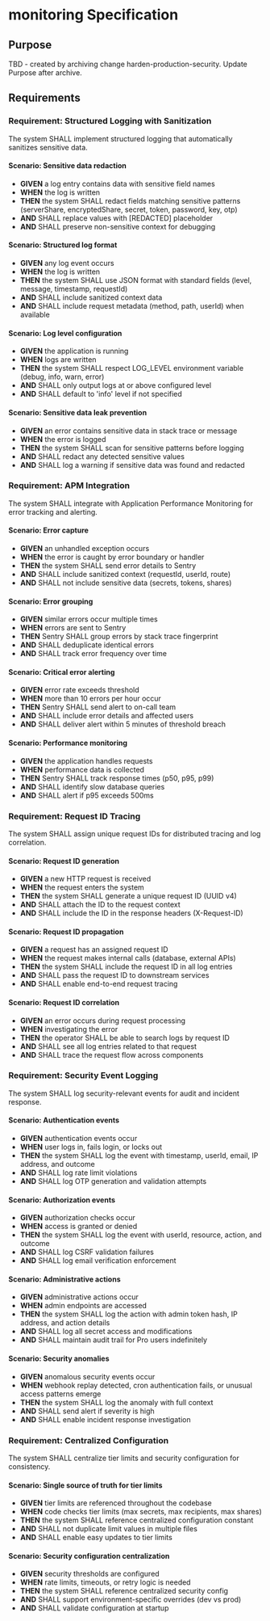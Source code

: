 # monitoring Specification

## Purpose
TBD - created by archiving change harden-production-security. Update Purpose after archive.
## Requirements
### Requirement: Structured Logging with Sanitization

The system SHALL implement structured logging that automatically sanitizes
sensitive data.

#### Scenario: Sensitive data redaction

- **GIVEN** a log entry contains data with sensitive field names
- **WHEN** the log is written
- **THEN** the system SHALL redact fields matching sensitive patterns
  (serverShare, encryptedShare, secret, token, password, key, otp)
- **AND** SHALL replace values with [REDACTED] placeholder
- **AND** SHALL preserve non-sensitive context for debugging

#### Scenario: Structured log format

- **GIVEN** any log event occurs
- **WHEN** the log is written
- **THEN** the system SHALL use JSON format with standard fields (level,
  message, timestamp, requestId)
- **AND** SHALL include sanitized context data
- **AND** SHALL include request metadata (method, path, userId) when available

#### Scenario: Log level configuration

- **GIVEN** the application is running
- **WHEN** logs are written
- **THEN** the system SHALL respect LOG_LEVEL environment variable (debug, info,
  warn, error)
- **AND** SHALL only output logs at or above configured level
- **AND** SHALL default to 'info' level if not specified

#### Scenario: Sensitive data leak prevention

- **GIVEN** an error contains sensitive data in stack trace or message
- **WHEN** the error is logged
- **THEN** the system SHALL scan for sensitive patterns before logging
- **AND** SHALL redact any detected sensitive values
- **AND** SHALL log a warning if sensitive data was found and redacted

### Requirement: APM Integration

The system SHALL integrate with Application Performance Monitoring for error
tracking and alerting.

#### Scenario: Error capture

- **GIVEN** an unhandled exception occurs
- **WHEN** the error is caught by error boundary or handler
- **THEN** the system SHALL send error details to Sentry
- **AND** SHALL include sanitized context (requestId, userId, route)
- **AND** SHALL not include sensitive data (secrets, tokens, shares)

#### Scenario: Error grouping

- **GIVEN** similar errors occur multiple times
- **WHEN** errors are sent to Sentry
- **THEN** Sentry SHALL group errors by stack trace fingerprint
- **AND** SHALL deduplicate identical errors
- **AND** SHALL track error frequency over time

#### Scenario: Critical error alerting

- **GIVEN** error rate exceeds threshold
- **WHEN** more than 10 errors per hour occur
- **THEN** Sentry SHALL send alert to on-call team
- **AND** SHALL include error details and affected users
- **AND** SHALL deliver alert within 5 minutes of threshold breach

#### Scenario: Performance monitoring

- **GIVEN** the application handles requests
- **WHEN** performance data is collected
- **THEN** Sentry SHALL track response times (p50, p95, p99)
- **AND** SHALL identify slow database queries
- **AND** SHALL alert if p95 exceeds 500ms

### Requirement: Request ID Tracing

The system SHALL assign unique request IDs for distributed tracing and log
correlation.

#### Scenario: Request ID generation

- **GIVEN** a new HTTP request is received
- **WHEN** the request enters the system
- **THEN** the system SHALL generate a unique request ID (UUID v4)
- **AND** SHALL attach the ID to the request context
- **AND** SHALL include the ID in the response headers (X-Request-ID)

#### Scenario: Request ID propagation

- **GIVEN** a request has an assigned request ID
- **WHEN** the request makes internal calls (database, external APIs)
- **THEN** the system SHALL include the request ID in all log entries
- **AND** SHALL pass the request ID to downstream services
- **AND** SHALL enable end-to-end request tracing

#### Scenario: Request ID correlation

- **GIVEN** an error occurs during request processing
- **WHEN** investigating the error
- **THEN** the operator SHALL be able to search logs by request ID
- **AND** SHALL see all log entries related to that request
- **AND** SHALL trace the request flow across components

### Requirement: Security Event Logging

The system SHALL log security-relevant events for audit and incident response.

#### Scenario: Authentication events

- **GIVEN** authentication events occur
- **WHEN** user logs in, fails login, or locks out
- **THEN** the system SHALL log the event with timestamp, userId, email, IP
  address, and outcome
- **AND** SHALL log rate limit violations
- **AND** SHALL log OTP generation and validation attempts

#### Scenario: Authorization events

- **GIVEN** authorization checks occur
- **WHEN** access is granted or denied
- **THEN** the system SHALL log the event with userId, resource, action, and
  outcome
- **AND** SHALL log CSRF validation failures
- **AND** SHALL log email verification enforcement

#### Scenario: Administrative actions

- **GIVEN** administrative actions occur
- **WHEN** admin endpoints are accessed
- **THEN** the system SHALL log the action with admin token hash, IP address,
  and action details
- **AND** SHALL log all secret access and modifications
- **AND** SHALL maintain audit trail for Pro users indefinitely

#### Scenario: Security anomalies

- **GIVEN** anomalous security events occur
- **WHEN** webhook replay detected, cron authentication fails, or unusual access
  patterns emerge
- **THEN** the system SHALL log the anomaly with full context
- **AND** SHALL send alert if severity is high
- **AND** SHALL enable incident response investigation

### Requirement: Centralized Configuration

The system SHALL centralize tier limits and security configuration for
consistency.

#### Scenario: Single source of truth for tier limits

- **GIVEN** tier limits are referenced throughout the codebase
- **WHEN** code checks tier limits (max secrets, max recipients, max shares)
- **THEN** the system SHALL reference centralized configuration constant
- **AND** SHALL not duplicate limit values in multiple files
- **AND** SHALL enable easy updates to tier limits

#### Scenario: Security configuration centralization

- **GIVEN** security thresholds are configured
- **WHEN** rate limits, timeouts, or retry logic is needed
- **THEN** the system SHALL reference centralized security config
- **AND** SHALL support environment-specific overrides (dev vs prod)
- **AND** SHALL validate configuration at startup

